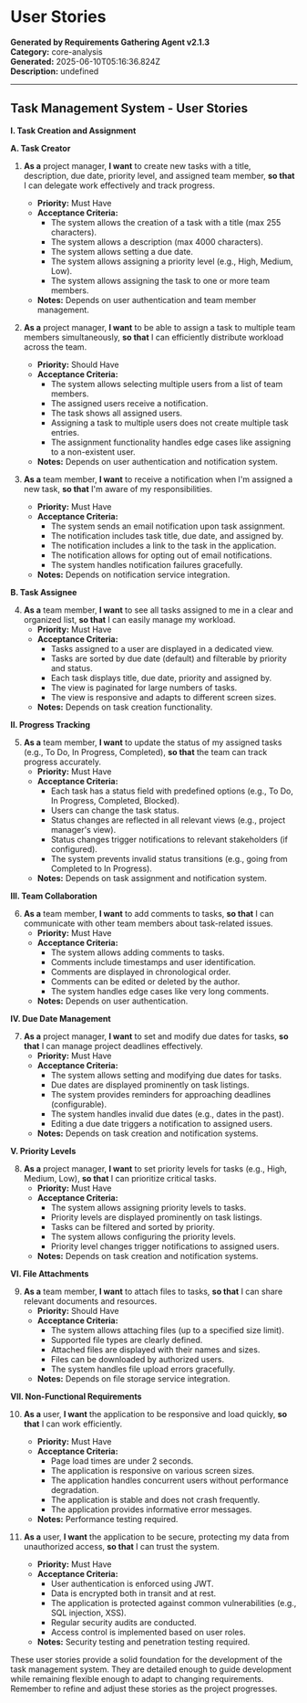 # User Stories

**Generated by Requirements Gathering Agent v2.1.3**  
**Category:** core-analysis  
**Generated:** 2025-06-10T05:16:36.824Z  
**Description:** undefined

---

## Task Management System - User Stories

**I. Task Creation and Assignment**

**A. Task Creator**

1. **As a** project manager, **I want** to create new tasks with a title, description, due date, priority level, and assigned team member, **so that** I can delegate work effectively and track progress.  
    * **Priority:** Must Have
    * **Acceptance Criteria:**
        * The system allows the creation of a task with a title (max 255 characters).
        * The system allows a description (max 4000 characters).
        * The system allows setting a due date.
        * The system allows assigning a priority level (e.g., High, Medium, Low).
        * The system allows assigning the task to one or more team members.
    * **Notes:** Depends on user authentication and team member management.


2. **As a** project manager, **I want** to be able to assign a task to multiple team members simultaneously, **so that** I can efficiently distribute workload across the team.
    * **Priority:** Should Have
    * **Acceptance Criteria:**
        * The system allows selecting multiple users from a list of team members.
        * The assigned users receive a notification.
        * The task shows all assigned users.
        * Assigning a task to multiple users does not create multiple task entries.
        * The assignment functionality handles edge cases like assigning to a non-existent user.
    * **Notes:** Depends on user authentication and notification system.


3. **As a** team member, **I want** to receive a notification when I'm assigned a new task, **so that** I'm aware of my responsibilities.
    * **Priority:** Must Have
    * **Acceptance Criteria:**
        * The system sends an email notification upon task assignment.
        * The notification includes task title, due date, and assigned by.
        * The notification includes a link to the task in the application.
        * The notification allows for opting out of email notifications.
        * The system handles notification failures gracefully.
    * **Notes:**  Depends on notification service integration.


**B. Task Assignee**

4. **As a** team member, **I want** to see all tasks assigned to me in a clear and organized list, **so that** I can easily manage my workload.
    * **Priority:** Must Have
    * **Acceptance Criteria:**
        * Tasks assigned to a user are displayed in a dedicated view.
        * Tasks are sorted by due date (default) and filterable by priority and status.
        * Each task displays title, due date, priority and assigned by.
        * The view is paginated for large numbers of tasks.
        * The view is responsive and adapts to different screen sizes.
    * **Notes:**  Depends on task creation functionality.


**II. Progress Tracking**

5. **As a** team member, **I want** to update the status of my assigned tasks (e.g., To Do, In Progress, Completed), **so that** the team can track progress accurately.
    * **Priority:** Must Have
    * **Acceptance Criteria:**
        * Each task has a status field with predefined options (e.g., To Do, In Progress, Completed, Blocked).
        * Users can change the task status.
        * Status changes are reflected in all relevant views (e.g., project manager's view).
        * Status changes trigger notifications to relevant stakeholders (if configured).
        * The system prevents invalid status transitions (e.g., going from Completed to In Progress).
    * **Notes:** Depends on task assignment and notification system.


**III. Team Collaboration**

6. **As a** team member, **I want** to add comments to tasks, **so that** I can communicate with other team members about task-related issues.
    * **Priority:** Must Have
    * **Acceptance Criteria:**
        * The system allows adding comments to tasks.
        * Comments include timestamps and user identification.
        * Comments are displayed in chronological order.
        * Comments can be edited or deleted by the author.
        * The system handles edge cases like very long comments.
    * **Notes:**  Depends on user authentication.


**IV. Due Date Management**

7. **As a** project manager, **I want** to set and modify due dates for tasks, **so that** I can manage project deadlines effectively.
    * **Priority:** Must Have
    * **Acceptance Criteria:**
        * The system allows setting and modifying due dates for tasks.
        * Due dates are displayed prominently on task listings.
        * The system provides reminders for approaching deadlines (configurable).
        * The system handles invalid due dates (e.g., dates in the past).
        * Editing a due date triggers a notification to assigned users.
    * **Notes:** Depends on task creation and notification systems.


**V. Priority Levels**

8. **As a** project manager, **I want** to set priority levels for tasks (e.g., High, Medium, Low), **so that** I can prioritize critical tasks.
    * **Priority:** Must Have
    * **Acceptance Criteria:**
        * The system allows assigning priority levels to tasks.
        * Priority levels are displayed prominently on task listings.
        * Tasks can be filtered and sorted by priority.
        * The system allows configuring the priority levels.
        * Priority level changes trigger notifications to assigned users.
    * **Notes:** Depends on task creation and notification systems.


**VI. File Attachments**

9. **As a** team member, **I want** to attach files to tasks, **so that** I can share relevant documents and resources.
    * **Priority:** Should Have
    * **Acceptance Criteria:**
        * The system allows attaching files (up to a specified size limit).
        * Supported file types are clearly defined.
        * Attached files are displayed with their names and sizes.
        * Files can be downloaded by authorized users.
        * The system handles file upload errors gracefully.
    * **Notes:** Depends on file storage service integration.


**VII. Non-Functional Requirements**

10. **As a** user, **I want** the application to be responsive and load quickly, **so that** I can work efficiently.
    * **Priority:** Must Have
    * **Acceptance Criteria:**
        * Page load times are under 2 seconds.
        * The application is responsive on various screen sizes.
        * The application handles concurrent users without performance degradation.
        * The application is stable and does not crash frequently.
        * The application provides informative error messages.
    * **Notes:**  Performance testing required.


11. **As a** user, **I want** the application to be secure, protecting my data from unauthorized access, **so that** I can trust the system.
    * **Priority:** Must Have
    * **Acceptance Criteria:**
        * User authentication is enforced using JWT.
        * Data is encrypted both in transit and at rest.
        * The application is protected against common vulnerabilities (e.g., SQL injection, XSS).
        * Regular security audits are conducted.
        * Access control is implemented based on user roles.
    * **Notes:**  Security testing and penetration testing required.


These user stories provide a solid foundation for the development of the task management system.  They are detailed enough to guide development while remaining flexible enough to adapt to changing requirements. Remember to refine and adjust these stories as the project progresses.
